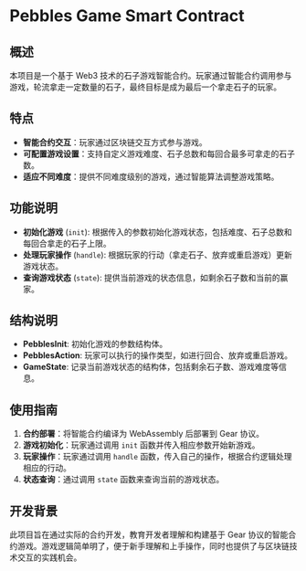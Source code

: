 # Pebbles Game Smart Contract

## 概述
本项目是一个基于 Web3 技术的石子游戏智能合约。玩家通过智能合约调用参与游戏，轮流拿走一定数量的石子，最终目标是成为最后一个拿走石子的玩家。

## 特点
- **智能合约交互**：玩家通过区块链交互方式参与游戏。
- **可配置游戏设置**：支持自定义游戏难度、石子总数和每回合最多可拿走的石子数。
- **适应不同难度**：提供不同难度级别的游戏，通过智能算法调整游戏策略。

## 功能说明
- **初始化游戏** (`init`): 根据传入的参数初始化游戏状态，包括难度、石子总数和每回合拿走的石子上限。
- **处理玩家操作** (`handle`): 根据玩家的行动（拿走石子、放弃或重启游戏）更新游戏状态。
- **查询游戏状态** (`state`): 提供当前游戏的状态信息，如剩余石子数和当前的赢家。

## 结构说明
- **PebblesInit**: 初始化游戏的参数结构体。
- **PebblesAction**: 玩家可以执行的操作类型，如进行回合、放弃或重启游戏。
- **GameState**: 记录当前游戏状态的结构体，包括剩余石子数、游戏难度等信息。

## 使用指南
1. **合约部署**：将智能合约编译为 WebAssembly 后部署到 Gear 协议。
2. **游戏初始化**：玩家通过调用 `init` 函数并传入相应参数开始新游戏。
3. **玩家操作**：玩家通过调用 `handle` 函数，传入自己的操作，根据合约逻辑处理相应的行动。
4. **状态查询**：通过调用 `state` 函数来查询当前的游戏状态。

## 开发背景
此项目旨在通过实际的合约开发，教育开发者理解和构建基于 Gear 协议的智能合约游戏。游戏逻辑简单明了，便于新手理解和上手操作，同时也提供了与区块链技术交互的实践机会。
